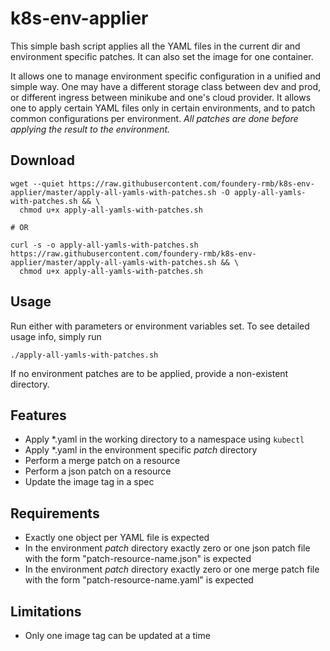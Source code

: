 # k8s-env-applier

This simple bash script applies all the YAML files in the current dir and environment specific patches. It can also set the image for one container.

It allows one to manage environment specific configuration in a unified and simple way. One may have a different storage class between dev and prod, or different ingress between minikube and one's cloud provider. It allows one to apply certain YAML files only in certain environments, and to patch common configurations per environment. *All patches are done before applying the result to the environment.*

## Download

    wget --quiet https://raw.githubusercontent.com/foundery-rmb/k8s-env-applier/master/apply-all-yamls-with-patches.sh -O apply-all-yamls-with-patches.sh && \
      chmod u+x apply-all-yamls-with-patches.sh
    
    # OR
    
    curl -s -o apply-all-yamls-with-patches.sh https://raw.githubusercontent.com/foundery-rmb/k8s-env-applier/master/apply-all-yamls-with-patches.sh && \
      chmod u+x apply-all-yamls-with-patches.sh

## Usage

Run either with parameters or environment variables set. To see detailed usage info, simply run

    ./apply-all-yamls-with-patches.sh

If no environment patches are to be applied, provide a non-existent directory.

## Features

- Apply \*.yaml in the working directory to a namespace using `kubectl`
- Apply \*.yaml in the environment specific _patch_ directory
- Perform a merge patch on a resource
- Perform a json patch on a resource
- Update the image tag in a spec

## Requirements

- Exactly one object per YAML file is expected
- In the environment _patch_ directory exactly zero or one json patch file with the form "patch-resource-name.json" is expected
- In the environment _patch_ directory exactly zero or one merge patch file with the form "patch-resource-name.yaml" is expected

## Limitations

- Only one image tag can be updated at a time
